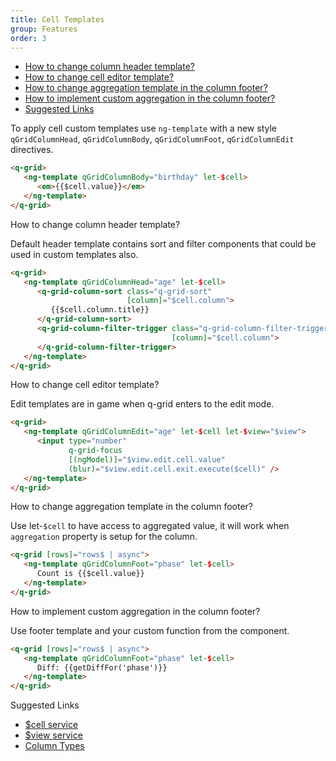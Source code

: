 ```yaml
---
title: Cell Templates
group: Features
order: 3
---
```


- [How to change column header template?](#how-to-change-selection-mode)
- [How to change cell editor template?](#how-to-change-cell-editor-template)
- [How to change aggregation template in the column footer?](#how-to-change-aggregation-template-in-the-column-footer)
- [How to implement custom aggregation in the column footer?](#how-to-implement-custom-aggregation-in-the-column-footer?)
- [Suggested Links](#suggested-links)

To apply cell custom templates use `ng-template` with a new style `qGridColumnHead`, `qGridColumnBody`, `qGridColumnFoot`, `qGridColumnEdit` directives.

```html
<q-grid>
   <ng-template qGridColumnBody="birthday" let-$cell>
      <em>{{$cell.value}}</em>
   </ng-template>
</q-grid>
```

<a name="how-to-change-column-header-template">
   How to change column header template?
</a>

Default header template contains sort and filter components that could be used in custom templates also.

```html
<q-grid>
   <ng-template qGridColumnHead="age" let-$cell>
      <q-grid-column-sort class="q-grid-sort"
                          [column]="$cell.column">
         {{$cell.column.title}}
      </q-grid-column-sort>
      <q-grid-column-filter-trigger class="q-grid-column-filter-trigger"                                       
                                    [column]="$cell.column">
      </q-grid-column-filter-trigger>
   </ng-template>
</q-grid>
```

<a name="how-to-change-cell-editor-template?">
   How to change cell editor template?
</a>

Edit templates are in game when q-grid enters to the edit mode.

```html
<q-grid>
   <ng-template qGridColumnEdit="age" let-$cell let-$view="$view">
      <input type="number"
             q-grid-focus
             [(ngModel)]="$view.edit.cell.value"
             (blur)="$view.edit.cell.exit.execute($cell)" />
   </ng-template>
</q-grid>
```

<a name="how-to-change-aggregation-template-in-the-column-footer">
   How to change aggregation template in the column footer?
</a>

Use let-`$cell` to have access to aggregated value, it will work when `aggregation` property is setup for the column.

```html
<q-grid [rows]="rows$ | async">
   <ng-template qGridColumnFoot="phase" let-$cell>
      Count is {{$cell.value}}
   </ng-template>
</q-grid>
```

<a name="how-to-implement-custom-aggregation-in-the-column-footer?">
   How to implement custom aggregation in the column footer?
</a>

Use footer template and your custom function from the component.

```html
<q-grid [rows]="rows$ | async">
   <ng-template qGridColumnFoot="phase" let-$cell>
      Diff: {{getDiffFor('phase')}}
   </ng-template>
</q-grid>
```

<a name="suggested-links">
   Suggested Links
</a>

* [$cell service](/reference/cell-service.html)
* [$view service](/reference/view-service.html)
* [Column Types](/column-type/grid-column.html)
